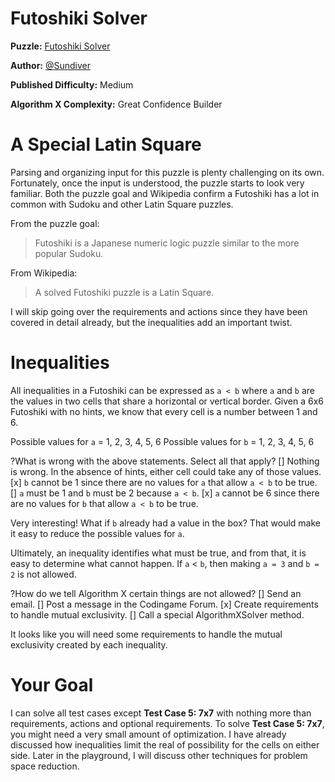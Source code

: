 # Futoshiki Solver

__Puzzle:__ [Futoshiki Solver](https://www.codingame.com/training/medium/futoshiki-solver)

__Author:__ [@Sundiver](https://www.codingame.com/profile/a4d5c1786311a05772d1b2f5dadac78e6102203)

__Published Difficulty:__ Medium

__Algorithm X Complexity:__ Great Confidence Builder

# A Special Latin Square

Parsing and organizing input for this puzzle is plenty challenging on its own. Fortunately, once the input is understood, the puzzle starts to look very familiar. Both the puzzle goal and Wikipedia confirm a Futoshiki has a lot in common with Sudoku and other Latin Square puzzles.

From the puzzle goal:

>Futoshiki is a Japanese numeric logic puzzle similar to the more popular Sudoku.

From Wikipedia:

>A solved Futoshiki puzzle is a Latin Square.

I will skip going over the requirements and actions since they have been covered in detail already, but the inequalities add an important twist.

# Inequalities

All inequalities in a Futoshiki can be expressed as `a < b` where `a` and `b` are the values in two cells that share a horizontal or vertical border. Given a 6x6 Futoshiki with no hints, we know that every cell is a number between 1 and 6.

Possible values for `a` = 1, 2, 3, 4, 5, 6
Possible values for `b` = 1, 2, 3, 4, 5, 6

?What is wrong with the above statements. Select all that apply?
[] Nothing is wrong. In the absence of hints, either cell could take any of those values.
[x] `b` cannot be 1 since there are no values for `a` that allow `a < b` to be true. 
[] `a` must be 1 and `b` must be 2 because `a < b`.
[x] `a` cannot be 6 since there are no values for `b` that allow `a < b` to be true. 

Very interesting! What if `b` already had a value in the box? That would make it easy to reduce the possible values for `a`.

Ultimately, an inequality identifies what must be true, and from that, it is easy to determine what cannot happen. If `a` < `b`, then making `a = 3` and `b = 2` is not allowed. 

?How do we tell Algorithm X certain things are not allowed?
[] Send an email.
[] Post a message in the Codingame Forum. 
[x] Create requirements to handle mutual exclusivity.
[] Call a special AlgorithmXSolver method.

It looks like you will need some requirements to handle the mutual exclusivity created by each inequality.

# Your Goal

I can solve all test cases except __Test Case 5: 7x7__ with nothing more than requirements, actions and optional requirements. To solve __Test Case 5: 7x7__, you might need a very small amount of optimization. I have already discussed how inequalities limit the real of possibility for the cells on either side. Later in the playground, I will discuss other techniques for problem space reduction.
